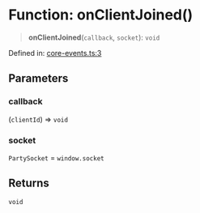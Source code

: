 # Function: onClientJoined()

> **onClientJoined**(`callback`, `socket`): `void`

Defined in: [core-events.ts:3](https://github.com/benallfree/lab13/blob/c14b6cbe39823dfc265f5d26450ed040a344e64f/sdk/src/online/core-events.ts#L3)

## Parameters

### callback

(`clientId`) => `void`

### socket

`PartySocket` = `window.socket`

## Returns

`void`
